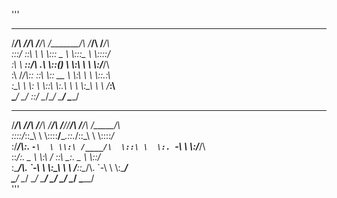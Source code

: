 
'''
  ______   ___   ___   ________   ______   ______                  
 /_____/\ /__/\ /__/\ /_______/\ /_____/\ /_____/\                 
 \:::__\/ \::\ \\  \ \\::: _  \ \\:::_ \ \\::::_\/_                
  \:\ \  __\::\/_\ .\ \\::(_)  \ \\:\ \ \ \\:\/___/\               
   \:\ \/_/\\:: ___::\ \\:: __  \ \\:\ \ \ \\_::._\:\              
    \:\_\ \ \\: \ \\::\ \\:.\ \  \ \\:\_\ \ \ /____\:\             
     \_____\/ \__\/ \::\/ \__\/\__\/ \_____\/ \_____\/             
 ______   ___   __    _______    ________  ___   __    ______      
/_____/\ /__/\ /__/\ /______/\  /_______/\/__/\ /__/\ /_____/\     
\::::_\/_\::\_\\  \ \\::::__\/__\__.::._\/\::\_\\  \ \\::::_\/_    
 \:\/___/\\:. `-\  \ \\:\ /____/\  \::\ \  \:. `-\  \ \\:\/___/\   
  \::___\/_\:. _    \ \\:\\_  _\/  _\::\ \__\:. _    \ \\::___\/_  
   \:\____/\\. \`-\  \ \\:\_\ \ \ /__\::\__/\\. \`-\  \ \\:\____/\
    \_____\/ \__\/ \__\/ \_____\/ \________\/ \__\/ \__\/ \_____\/                                                                  
'''
